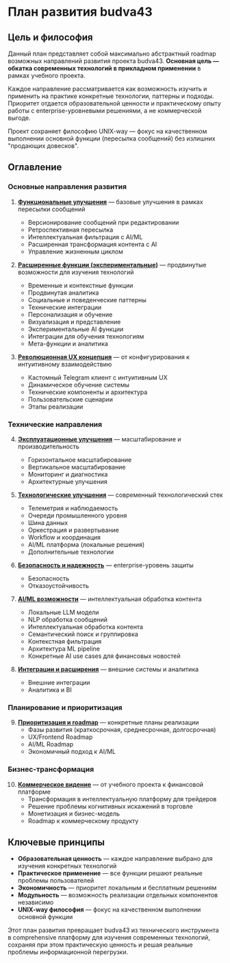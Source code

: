# План развития budva43

## Цель и философия

Данный план представляет собой максимально абстрактный roadmap возможных направлений развития проекта budva43. **Основная цель — обкатка современных технологий в прикладном применении** в рамках учебного проекта. 

Каждое направление рассматривается как возможность изучить и применить на практике конкретные технологии, паттерны и подходы. Приоритет отдается образовательной ценности и практическому опыту работы с enterprise-уровневыми решениями, а не коммерческой выгоде.

Проект сохраняет философию UNIX-way — фокус на качественном выполнении основной функции (пересылка сообщений) без излишних "продающих довесков".

## Оглавление

### Основные направления развития

1. **[Функциональные улучшения](NEXT_01_FEATURES.md)** — базовые улучшения в рамках пересылки сообщений
   - Версионирование сообщений при редактировании
   - Ретроспективная пересылка
   - Интеллектуальная фильтрация с AI/ML
   - Расширенная трансформация контента с AI
   - Управление жизненным циклом

2. **[Расширенные функции (экспериментальные)](NEXT_02_EXPERIMENTAL.md)** — продвинутые возможности для изучения технологий
   - Временные и контекстные функции
   - Продвинутая аналитика
   - Социальные и поведенческие паттерны
   - Технические интеграции
   - Персонализация и обучение
   - Визуализация и представление
   - Экспериментальные AI функции
   - Интеграции для обучения технологиям
   - Мета-функции и аналитика

3. **[Революционная UX концепция](NEXT_03_UX.md)** — от конфигурирования к интуитивному взаимодействию
   - Кастомный Telegram клиент с интуитивным UX
   - Динамическое обучение системы
   - Технические компоненты и архитектура
   - Пользовательские сценарии
   - Этапы реализации

### Технические направления

4. **[Эксплуатационные улучшения](NEXT_04_SCALING.md)** — масштабирование и производительность
   - Горизонтальное масштабирование
   - Вертикальное масштабирование
   - Мониторинг и диагностика
   - Архитектурные улучшения

5. **[Технологические улучшения](NEXT_05_TECH.md)** — современный технологический стек
   - Телеметрия и наблюдаемость
   - Очереди промышленного уровня
   - Шина данных
   - Оркестрация и развертывание
   - Workflow и координация
   - AI/ML платформа (локальные решения)
   - Дополнительные технологии

6. **[Безопасность и надежность](NEXT_06_SECURITY.md)** — enterprise-уровень защиты
   - Безопасность
   - Отказоустойчивость

7. **[AI/ML возможности](NEXT_07_AI.md)** — интеллектуальная обработка контента
   - Локальные LLM модели
   - NLP обработка сообщений
   - Интеллектуальная обработка контента
   - Семантический поиск и группировка
   - Контекстная фильтрация
   - Архитектура ML pipeline
   - Конкретные AI use cases для финансовых новостей

8. **[Интеграции и расширения](NEXT_08_INTEGRATIONS.md)** — внешние системы и аналитика
   - Внешние интеграции
   - Аналитика и BI

### Планирование и приоритизация

9. **[Приоритизация и roadmap](NEXT_09_PLAN.md)** — конкретные планы реализации
   - Фазы развития (краткосрочная, среднесрочная, долгосрочная)
   - UX/Frontend Roadmap
   - AI/ML Roadmap
   - Экономичный подход к AI/ML

### Бизнес-трансформация

10. **[Коммерческое видение](NEXT_10_BUSINESS.md)** — от учебного проекта к финансовой платформе
    - Трансформация в интеллектуальную платформу для трейдеров
    - Решение проблемы когнитивных искажений в торговле
    - Монетизация и бизнес-модель
    - Roadmap к коммерческому продукту

## Ключевые принципы

- **Образовательная ценность** — каждое направление выбрано для изучения конкретных технологий
- **Практическое применение** — все функции решают реальные проблемы пользователей
- **Экономичность** — приоритет локальным и бесплатным решениям
- **Модульность** — возможность реализации отдельных компонентов независимо
- **UNIX-way философия** — фокус на качественном выполнении основной функции

Этот план развития превращает budva43 из технического инструмента в comprehensive платформу для изучения современных технологий, сохраняя при этом практическую ценность и решая реальные проблемы информационной перегрузки.